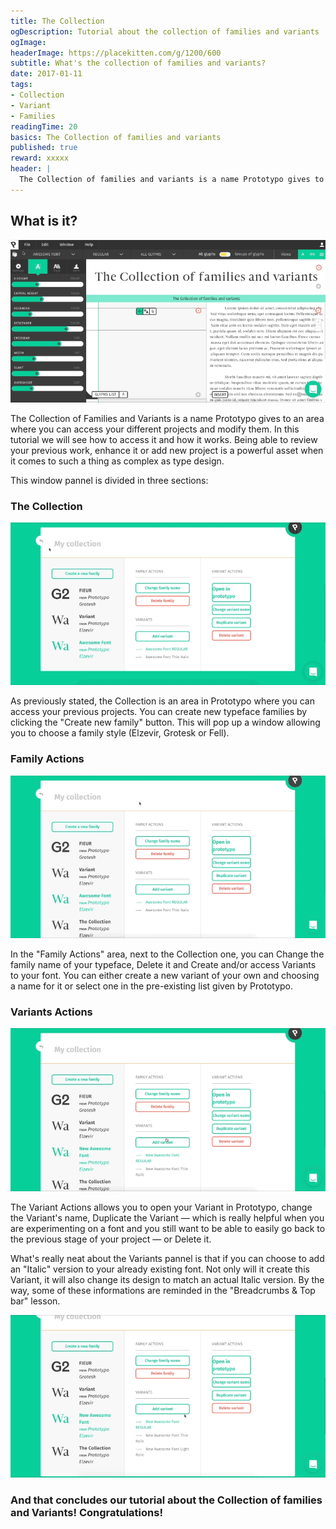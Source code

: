 ```yaml
---
title: The Collection
ogDescription: Tutorial about the collection of families and variants
ogImage:
headerImage: https://placekitten.com/g/1200/600
subtitle: What's the collection of families and variants?
date: 2017-01-11
tags:
- Collection
- Variant
- Families
readingTime: 20
basics: The Collection of families and variants
published: true
reward: xxxxx
header: |
  The Collection of families and variants is a name Prototypo gives to an area where you can access your different projects and modify them. In this tutorial we will see how to access it and how it works.
---
```


## What is it?

![Tutorial illustration](CollectionIntro.gif)

The Collection of Families and Variants is a name Prototypo gives to an area where you can access your different projects and modify them. In this tutorial we will see how to access it and how it works. Being able to review your previous work, enhance it or add new project is a powerful asset when it comes to such a thing as complex as type design.

This window pannel is divided in three sections:

### The Collection

![Creating a new family](TheCollectionName.gif)

As previously stated, the Collection is an area in Prototypo where you can access your previous projects. You can create new typeface families by clicking the "Create new family" button. This will pop up a window allowing you to choose a family style (Elzevir, Grotesk or Fell). 

### Family Actions

![Changing a family name](ChangingFamilyName.gif)

In the "Family Actions" area, next to the Collection one, you can Change the family name of your typeface, Delete it and Create and/or access Variants to your font. You can either create a new variant of your own and choosing a name for it or select one in the pre-existing list given by Prototypo.

### Variants Actions

![Adding a variant](VariantsThin.gif)

The Variant Actions allows you to open your Variant in Prototypo, change the Variant's name, Duplicate the Variant — which is really helpful when you are experimenting on a font and you still want to be able to easily go back to the previous stage of your project — or Delete it.

What's really neat about the Variants pannel is that if you can choose to add an "Italic" version to your already existing font. Not only will it create this Variant, it will also change its design to match an actual Italic version. By the way, some of these informations are reminded in the "Breadcrumbs & Top bar" lesson.

![Switching between variants](VariantsSwitch.gif)

### And that concludes our tutorial about the Collection of families and Variants! Congratulations!